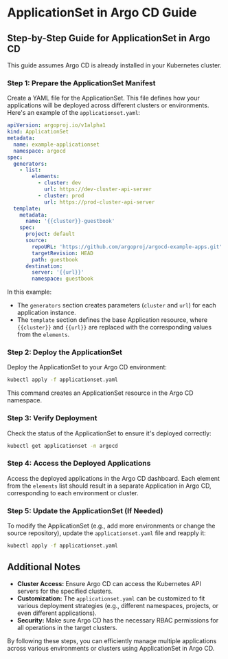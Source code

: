 
# ApplicationSet in Argo CD Guide

## Step-by-Step Guide for ApplicationSet in Argo CD

This guide assumes Argo CD is already installed in your Kubernetes cluster.

### Step 1: Prepare the ApplicationSet Manifest

Create a YAML file for the ApplicationSet. This file defines how your applications will be deployed across different clusters or environments. Here's an example of the `applicationset.yaml`:

```yaml
apiVersion: argoproj.io/v1alpha1
kind: ApplicationSet
metadata:
  name: example-applicationset
  namespace: argocd
spec:
  generators:
    - list:
        elements:
          - cluster: dev
            url: https://dev-cluster-api-server
          - cluster: prod
            url: https://prod-cluster-api-server
  template:
    metadata:
      name: '{{cluster}}-guestbook'
    spec:
      project: default
      source:
        repoURL: 'https://github.com/argoproj/argocd-example-apps.git'
        targetRevision: HEAD
        path: guestbook
      destination:
        server: '{{url}}'
        namespace: guestbook
```

In this example:
- The `generators` section creates parameters (`cluster` and `url`) for each application instance.
- The `template` section defines the base Application resource, where `{{cluster}}` and `{{url}}` are replaced with the corresponding values from the `elements`.

### Step 2: Deploy the ApplicationSet

Deploy the ApplicationSet to your Argo CD environment:

```sh
kubectl apply -f applicationset.yaml
```

This command creates an ApplicationSet resource in the Argo CD namespace.

### Step 3: Verify Deployment

Check the status of the ApplicationSet to ensure it's deployed correctly:

```sh
kubectl get applicationset -n argocd
```

### Step 4: Access the Deployed Applications

Access the deployed applications in the Argo CD dashboard. Each element from the `elements` list should result in a separate Application in Argo CD, corresponding to each environment or cluster.

### Step 5: Update the ApplicationSet (If Needed)

To modify the ApplicationSet (e.g., add more environments or change the source repository), update the `applicationset.yaml` file and reapply it:

```sh
kubectl apply -f applicationset.yaml
```

## Additional Notes

- **Cluster Access:** Ensure Argo CD can access the Kubernetes API servers for the specified clusters.
- **Customization:** The `applicationset.yaml` can be customized to fit various deployment strategies (e.g., different namespaces, projects, or even different applications).
- **Security:** Make sure Argo CD has the necessary RBAC permissions for all operations in the target clusters.

By following these steps, you can efficiently manage multiple applications across various environments or clusters using ApplicationSet in Argo CD.
